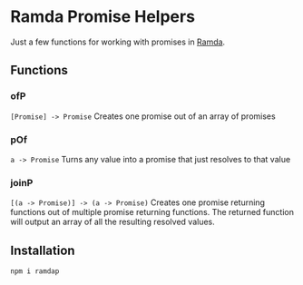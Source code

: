 # Ramda Promise Helpers

Just a few functions for working with promises in [Ramda](http://ramdajs.com/docs/).

## Functions

### ofP
`[Promise] -> Promise`
Creates one promise out of an array of promises

### pOf
`a -> Promise`
Turns any value into a promise that just resolves to that value

### joinP
`[(a -> Promise)] -> (a -> Promise)`
Creates one promise returning functions out of multiple promise returning functions.
The returned function will output an array of all the resulting resolved values. 

## Installation
```
npm i ramdap
```

